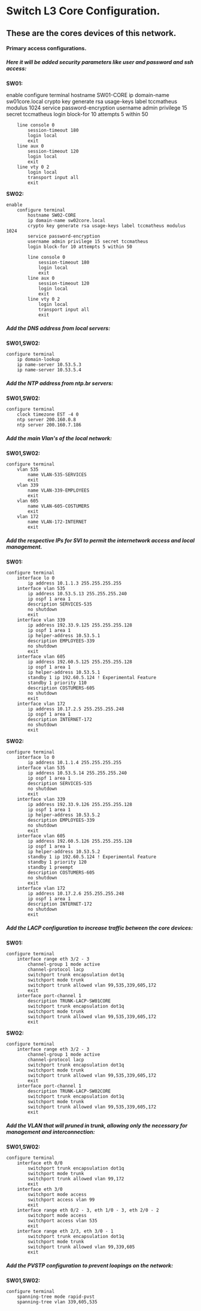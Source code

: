 # Switch L3 Core Configuration.

## These are the cores devices of this network.
#### Primary access configurations.

##### Here it will be added security parameters like user and password and ssh access:

**SW01:**

enable
    configure terminal
        hostname SW01-CORE
        ip domain-name sw01core.local
        crypto key generate rsa usage-keys label tccmatheus modulus 1024
        service password-encryption
        username admin privilege 15 secret tccmatheus
        login block-for 10 attempts 5 within 50

        line console 0
            session-timeout 180
            login local
            exit
        line aux 0
            session-timeout 120
            login local
            exit
        line vty 0 2
            login local
            transport input all
            exit

**SW02:**

    enable
        configure terminal
            hostname SW02-CORE
            ip domain-name sw02core.local
            crypto key generate rsa usage-keys label tccmatheus modulus 1024
            service password-encryption
            username admin privilege 15 secret tccmatheus
            login block-for 10 attempts 5 within 50

            line console 0
                session-timeout 180
                login local
                exit
            line aux 0
                session-timeout 120
                login local
                exit
            line vty 0 2
                login local
                transport input all
                exit

##### Add the DNS address from local servers:

**SW01,SW02:**

    configure terminal
        ip domain-lookup
        ip name-server 10.53.5.3
        ip name-server 10.53.5.4

##### Add the NTP address from ntp.br servers:

**SW01,SW02:**

    configure terminal
        clock timezone EST -4 0
        ntp server 200.160.0.8
        ntp server 200.160.7.186

##### Add the main Vlan's of the local network:         

**SW01,SW02:**

    configure terminal
        vlan 535
            name VLAN-535-SERVICES
            exit
        vlan 339
            name VLAN-339-EMPLOYEES
            exit
        vlan 605
            name VLAN-605-COSTUMERS
            exit
        vlan 172
            name VLAN-172-INTERNET
            exit

##### Add the respective IPs for SVI to permit the internetwork access and local management.

**SW01:**

    configure terminal
        interface lo 0
            ip address 10.1.1.3 255.255.255.255
        interface vlan 535
            ip address 10.53.5.13 255.255.255.240
            ip ospf 1 area 1
            description SERVICES-535
            no shutdown
            exit
        interface vlan 339
            ip address 192.33.9.125 255.255.255.128
            ip ospf 1 area 1
            ip helper-address 10.53.5.1
            description EMPLOYEES-339
            no shutdown
            exit
        interface vlan 605
            ip address 192.60.5.125 255.255.255.128
            ip ospf 1 area 1
            ip helper-address 10.53.5.1
            standby 1 ip 192.60.5.124 ! Experimental Feature
            standby 1 priority 110
            description COSTUMERS-605
            no shutdown
            exit
        interface vlan 172
            ip address 10.17.2.5 255.255.255.248
            ip ospf 1 area 1
            description INTERNET-172
            no shutdown
            exit

**SW02:**

    configure terminal
        interface lo 0
            ip address 10.1.1.4 255.255.255.255
        interface vlan 535
            ip address 10.53.5.14 255.255.255.240
            ip ospf 1 area 1
            description SERVICES-535
            no shutdown
            exit
        interface vlan 339
            ip address 192.33.9.126 255.255.255.128
            ip ospf 1 area 1
            ip helper-address 10.53.5.2
            description EMPLOYEES-339           
            no shutdown
            exit
        interface vlan 605
            ip address 192.60.5.126 255.255.255.128
            ip ospf 1 area 1
            ip helper-address 10.53.5.2
            standby 1 ip 192.60.5.124 ! Experimental Feature
            standby 1 priority 120
            standby 1 preempt
            description COSTUMERS-605
            no shutdown
            exit
        interface vlan 172
            ip address 10.17.2.6 255.255.255.248
            ip ospf 1 area 1
            description INTERNET-172
            no shutdown
            exit

##### Add the LACP configuration to increase traffic between the core devices:

**SW01:**

    configure terminal
        interface range eth 3/2 - 3
            channel-group 1 mode active
            channel-protocol lacp
            switchport trunk encapsulation dot1q
            switchport mode trunk
            switchport trunk allowed vlan 99,535,339,605,172
            exit
        interface port-channel 1
            description TRUNK-LACP-SW01CORE
            switchport trunk encapsulation dot1q
            switchport mode trunk
            switchport trunk allowed vlan 99,535,339,605,172
            exit

**SW02:**

    configure terminal
        interface range eth 3/2 - 3
            channel-group 1 mode active
            channel-protocol lacp
            switchport trunk encapsulation dot1q
            switchport mode trunk
            switchport trunk allowed vlan 99,535,339,605,172
            exit
        interface port-channel 1
            description TRUNK-LACP-SW02CORE
            switchport trunk encapsulation dot1q
            switchport mode trunk
            switchport trunk allowed vlan 99,535,339,605,172
            exit

##### Add the VLAN that will pruned in trunk, allowing only the necessary for management and interconnection: 

**SW01,SW02:**

    configure terminal
        interface eth 0/0
            switchport trunk encapsulation dot1q
            switchport mode trunk
            switchport trunk allowed vlan 99,172
            exit
        interface eth 3/0
            switchport mode access
            switchport access vlan 99
            exit
        interface range eth 0/2 - 3, eth 1/0 - 3, eth 2/0 - 2
            switchport mode access
            switchport access vlan 535
            exit
        interface range eth 2/3, eth 3/0 - 1
            switchport trunk encapsulation dot1q
            switchport mode trunk
            switchport trunk allowed vlan 99,339,605
            exit


##### Add the PVSTP configuration to prevent loopings on the network: 

**SW01,SW02:**

    configure terminal
        spanning-tree mode rapid-pvst
        spanning-tree vlan 339,605,535